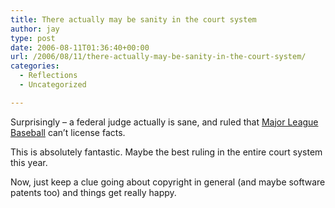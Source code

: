 ```yaml
---
title: There actually may be sanity in the court system
author: jay
type: post
date: 2006-08-11T01:36:40+00:00
url: /2006/08/11/there-actually-may-be-sanity-in-the-court-system/
categories:
  - Reflections
  - Uncategorized

---
```

Surprisingly &#8211; a federal judge actually is sane, and ruled that [Major League Baseball][1] can’t license facts.

This is absolutely fantastic. Maybe the best ruling in the entire court system this year.

Now, just keep a clue going about copyright in general (and maybe software patents too) and things get really happy.

 [1]: http://arstechnica.com/news.ars/post/20060809-7456.html